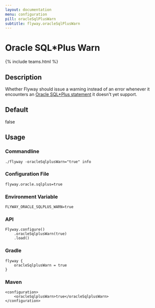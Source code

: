 ```yaml
---
layout: documentation
menu: configuration
pill: oracleSqlPlusWarn
subtitle: flyway.oracleSqlPlusWarn
---
```


# Oracle SQL*Plus Warn
{% include teams.html %}

## Description
Whether Flyway should issue a warning instead of an error whenever it encounters an [Oracle SQL*Plus statement](/documentation/database/oracle#sqlplus-commands) it doesn't yet support.

## Default
false

## Usage

### Commandline
```
./flyway -oracleSqlplusWarn="true" info
```

### Configuration File
```
flyway.oracle.sqlplus=true
```

### Environment Variable
```
FLYWAY_ORACLE_SQLPLUS_WARN=true
```

### API
```
Flyway.configure()
    .oracleSqlplusWarn(true)
    .load()
```

### Gradle
```
flyway {
    oracleSqlplusWarn = true
}
```

### Maven
```
<configuration>
    <oracleSqlplusWarn>true</oracleSqlplusWarn>
</configuration>
```